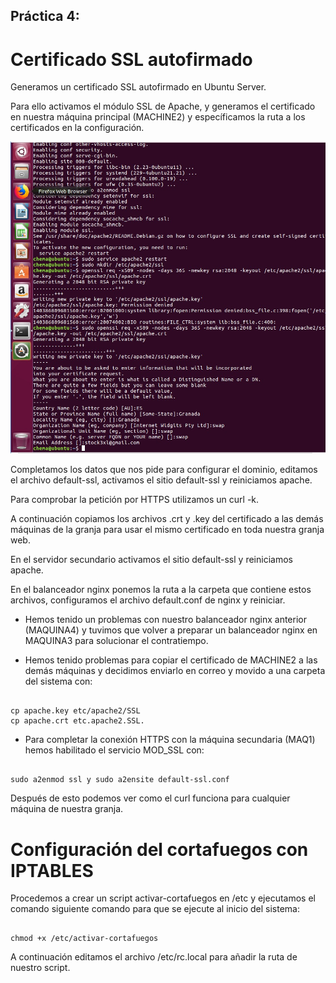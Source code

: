 ## Práctica 4:

# Certificado SSL autofirmado

Generamos un certificado SSL autofirmado en Ubuntu Server.

Para ello activamos el módulo SSL de Apache, y generamos el certificado en nuestra máquina principal 
(MACHINE2) y específicamos la ruta a los certificados en la configuración.

![Imagen que muestra la creación del certificado](./imagenes/creacioncertificado.jpeg)

Completamos los datos que nos pide para configurar el dominio, editamos el archivo default-ssl, activamos 
el sitio default-ssl y reiniciamos apache.

Para comprobar la petición por HTTPS utilizamos un curl -k.

A continuación copiamos los archivos .crt y .key del certificado a las demás máquinas de la granja para usar el
mismo certificado en toda nuestra granja web.

En el servidor secundario activamos el sitio default-ssl y reiniciamos apache.

En el balanceador nginx ponemos la ruta a la carpeta que contiene estos archivos, configuramos el archivo default.conf 
de nginx y reiniciar.

* Hemos tenido un problemas con nuestro balanceador nginx anterior (MAQUINA4) y tuvimos que volver a preparar un 
balanceador nginx en MAQUINA3 para solucionar el contratiempo.

* Hemos tenido problemas para copiar el certificado de MACHINE2 a las demás máquinas y decidimos enviarlo en correo 
y movido a una carpeta del sistema con: 

```

cp apache.key etc/apache2/SSL
cp apache.crt etc.apache2.SSL.

```

* Para completar la conexión HTTPS con la máquina secundaria (MAQ1) hemos habilitado el servicio MOD_SSL con: 

```

sudo a2enmod ssl y sudo a2ensite default-ssl.conf

```

Después de esto podemos ver como el curl funciona para cualquier máquina de nuestra granja.

# Configuración del cortafuegos con IPTABLES

Procedemos a crear un script activar-cortafuegos en /etc y ejecutamos el comando siguiente comando para que se ejecute al inicio 
del sistema:

```

chmod +x /etc/activar-cortafuegos

```

A continuación editamos el archivo /etc/rc.local para añadir la ruta de nuestro script.
